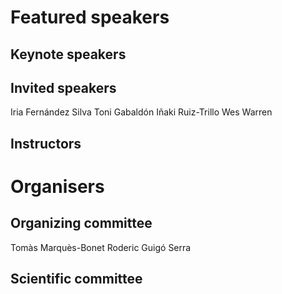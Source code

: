 # Featured speakers

## Keynote speakers


## Invited speakers

Iria Fernández Silva
Toni Gabaldón
Iñaki Ruiz-Trillo
Wes Warren

## Instructors


# Organisers


## Organizing committee

Tomàs Marquès-Bonet
Roderic Guigó Serra

## Scientific committee
